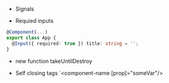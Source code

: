 - Signals

- Requied inputs
```ts
@Component(...)
export class App {
  @Input({ required: true }) title: string = '';
}
```

- new function takeUntilDestroy


- Self closing tags
	`<component-name [prop]="someVar"/>